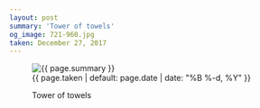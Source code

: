```yaml
---
layout: post
summary: 'Tower of towels'
og_image: 721-960.jpg
taken: December 27, 2017
---
```


<figure class="post">
 <img alt="{{ page.summary }}" sizes="(min-width: 700px) 50vw, calc(100vw - 2rem)" src="{{ site.assets_url }}/721-480.jpg" srcset="{{ site.assets_url }}/721-240.jpg 240w, {{ site.assets_url }}/721-480.jpg 480w, {{ site.assets_url }}/721-720.jpg 720w, {{ site.assets_url }}/721-960.jpg 960w"/>
 <figcaption>
  <time>
   {{ page.taken | default: page.date | date: "%B %-d, %Y" }}
  </time>
  <p>
   Tower of towels
  </p>
 </figcaption>
</figure>
